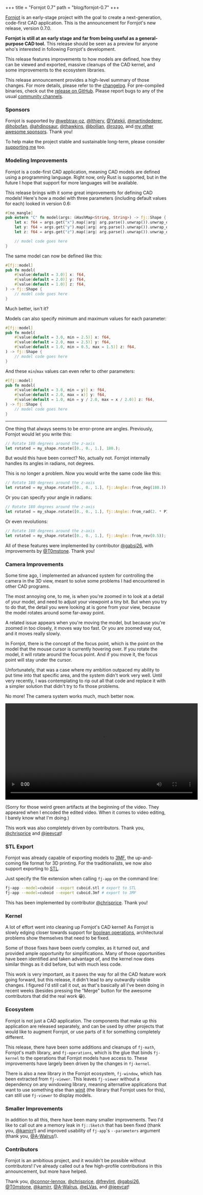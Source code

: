 +++
title = "Fornjot 0.7"
path = "blog/fornjot-0.7"
+++

[Fornjot](https://www.fornjot.app/) is an early-stage project with the goal to create a next-generation, code-first CAD application. This is the announcement for Fornjot's new release, version 0.7.0.

**Fornjot is still at an early stage and far from being useful as a general-purpose CAD tool.** This release should be seen as a preview for anyone who's interested in following Fornjot's development.

This release features improvements to how models are defined, how they can be viewed and exported, massive cleanups of the CAD kernel, and some improvements to the ecosystem libraries.

This release announcement provides a high-level summary of those changes. For more details, please refer to the [changelog](https://github.com/hannobraun/Fornjot/blob/main/CHANGELOG.md). For pre-compiled binaries, check out the [release on GitHub](https://github.com/hannobraun/Fornjot/releases/tag/v0.7.0). Please report bugs to any of the usual [community channels](/community).


### Sponsors

Fornjot is supported by [@webtrax-oz](https://github.com/webtrax-oz), [@lthiery](https://github.com/lthiery), [@Yatekii](https://github.com/Yatekii), [@martindederer](https://github.com/martindederer), [@hobofan](https://github.com/hobofan), [@ahdinosaur](https://github.com/ahdinosaur), [@thawkins](https://github.com/thawkins), [@bollian](https://github.com/bollian), [@rozgo](https://github.com/rozgo), and [my other awesome sponsors](https://github.com/sponsors/hannobraun). Thank you!

To help make the project stable and sustainable long-term, please consider [supporting me](https://github.com/sponsors/hannobraun) too.


### Modeling Improvements

Fornjot is a code-first CAD application, meaning CAD models are defined using a programming language. Right now, only Rust is supported, but in the future I hope that support for more languages will be available.

This release brings with it some great improvements for defining CAD models! Here's how a model with three parameters (including default values for each) looked in version 0.6:

``` rust
#[no_mangle]
pub extern "C" fn model(args: &HashMap<String, String>) -> fj::Shape {
    let x: f64 = args.get("x").map(|arg| arg.parse().unwrap()).unwrap_or(3.0);
    let y: f64 = args.get("y").map(|arg| arg.parse().unwrap()).unwrap_or(2.0);
    let z: f64 = args.get("z").map(|arg| arg.parse().unwrap()).unwrap_or(1.0);

    // model code goes here
}
```

The same model can now be defined like this:

``` rust
#[fj::model]
pub fn model(
    #[value(default = 3.0)] x: f64,
    #[value(default = 2.0)] y: f64,
    #[value(default = 1.0)] z: f64,
) -> fj::Shape {
    // model code goes here
}
```

Much better, isn't it?

Models can also specify minimum and maximum values for each parameter:

``` rust
#[fj::model]
pub fn model(
    #[value(default = 3.0, min = 2.5)] x: f64,
    #[value(default = 2.0, max = 2.5)] y: f64,
    #[value(default = 1.0, min = 0.5, max = 1.5)] z: f64,
) -> fj::Shape {
    // model code goes here
}
```

And these `min`/`max` values can even refer to other parameters:

``` rust
#[fj::model]
pub fn model(
    #[value(default = 3.0, min = y)] x: f64,
    #[value(default = 2.0, max = x)] y: f64,
    #[value(default = 1.0, min = y / 2.0, max = x / 2.0)] z: f64,
) -> fj::Shape {
    // model code goes here
}
```

---

One thing that always seems to be error-prone are angles. Previously, Fornjot would let you write this:

``` rust
// Rotate 180 degrees around the z-axis
let rotated = my_shape.rotate([0., 0., 1.], 180.);
```

But would this have been correct? No, actually not. Fornjot internally handles its angles in radians, not degrees.

This is no longer a problem. Now you would write the same code like this:

``` rust
// Rotate 180 degrees around the z-axis
let rotated = my_shape.rotate([0., 0., 1.], fj::Angle::from_deg(180.));
```

Or you can specify your angle in radians:

``` rust
// Rotate 180 degrees around the z-axis
let rotated = my_shape.rotate([0., 0., 1.], fj::Angle::from_rad(2. * PI));
```

Or even revolutions:

``` rust
// Rotate 180 degrees around the z-axis
let rotated = my_shape.rotate([0., 0., 1.], fj::Angle::from_rev(0.5));
```

All of these features were implemented by contributor [@gabsi26](https://github.com/gabsi26), with improvements by [@T0mstone](https://github.com/T0mstone). Thank you!


### Camera Improvements

Some time ago, I implemented an advanced system for controlling the camera in the 3D view, meant to solve some problems I had encountered in other CAD programs.

The most annoying one, to me, is when you're zoomed in to look at a detail of your model, and need to adjust your viewpoint a tiny bit. But when you try to do that, the detail you were looking at is gone from your view, because the model rotates around some far-away point.

A related issue appears when you're moving the model, but because you're zoomed in too closely, it moves way too fast. Or you are zoomed way out, and it moves really slowly.

In Fornjot, there is the concept of the focus point, which is the point on the model that the mouse cursor is currently hovering over. If you rotate the model, it will rotate around the focus point. And if you move it, the focus point will stay under the cursor.

Unfortunately, that was a case where my ambition outpaced my ability to put time into that specific area, and the system didn't work very well. Until very recently, I was contemplating to rip out all that code and replace it with a simpler solution that didn't try to fix those problems.

No more! The camera system works much, much better now.

<video controls width="600">
    <source src="fornjot-camera.webm" type="video/webm" />

    You shouldn't be seeing this. There should be a video instead. Sorry!
</video>

(Sorry for those weird green artifacts at the beginning of the video. They appeared when I encoded the edited video. When it comes to video editing, I barely know what I'm doing.)

This work was also completely driven by contributors. Thank you, [@chrisprice](https://github.com/chrisprice) and [@jeevcat](https://github.com/jeevcat)!


### STL Export

Fornjot was already capable of exporting models to [3MF](https://en.wikipedia.org/wiki/3D_Manufacturing_Format), the up-and-coming file format for 3D printing. For the traditionalists, we now also support exporting to [STL](https://en.wikipedia.org/wiki/STL_(file_format)).

Just specify the file extension when calling `fj-app` on the command line:

``` bash
fj-app --model=cuboid --export cuboid.stl # export to STL
fj-app --model=cuboid --export cuboid.3mf # export to 3MF
```

This has been implemented by contributor [@chrisprice](https://github.com/chrisprice). Thank you!


### Kernel

A lot of effort went into cleaning up Fornjot's CAD kernel! As Fornjot is slowly edging closer towards support for [boolean operations](https://en.wikipedia.org/wiki/Constructive_solid_geometry), architectural problems show themselves that need to be fixed.

Some of those fixes have been overly complex, as it turned out, and provided ample opportunity for simplifications. Many of those opportunities have been identified and taken advantage of, and the kernel now does similar things as it did before, but with much less code.

This work is very important, as it paves the way for all the CAD feature work going forward, but this release, it didn't lead to any outwardly visible changes. I figured I'd still call it out, as that's basically all I've been doing in recent weeks (besides pressing the "Merge" button for the awesome contributors that did the real work 😁).


### Ecosystem

Fornjot is not just a CAD application. The components that make up this application are released separately, and can be used by other projects that would like to augment Fornjot, or use parts of it for something completely different.

This release, there have been some additions and cleanups of `fj-math`, Fornjot's math library, and `fj-operations`, which is the glue that binds `fj-kernel` to the operations that Fornjot models have access to. These improvements have largely been driven by the changes in `fj-kernel`.

There is also a new library in the Fornjot ecosystem, `fj-window`, which has been extracted from `fj-viewer`. This leaves `fj-viewer` without a dependency on any windowing library, meaning alternative applications that want to use something else than [winit](https://crates.io/crates/winit) (the library that Fornjot uses for this), can still use `fj-viewer` to display models.


### Smaller Improvements

In addition to all this, there have been many smaller improvements. Two I'd like to call out are a memory leak in `fj::Sketch` that has been fixed (thank you, [@kamirr](https://github.com/kamirr)!) and improved usability of `fj-app`'s `--parameters` argument (thank you, [@A-Walrus](https://github.com/A-Walrus)!).


### Contributors

Fornjot is an ambitious project, and it wouldn't be possible without contributors! I've already called out a few high-profile contributions in this announcement, but more have helped.

Thank you, [@connor-lennox](https://github.com/connor-lennox), [@chrisprice](https://github.com/chrisprice), [@freylint](https://github.com/freylint), [@gabsi26](https://github.com/gabsi26), [@T0mstone](https://github.com/T0mstone), [@kamirr](https://github.com/kamirr), [@A-Walrus](https://github.com/A-Walrus), [@eLVas](https://github.com/eLVas), and [@jeevcat](https://github.com/jeevcat)!
